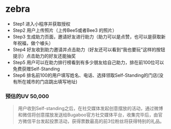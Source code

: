 # zebra

- Step1 进入小程序并获取授权
- Step2 用户上传照片（上传Bee5或者Bee3 的照片）
- Step3 生成助力页面，邀请好友进行助力（助力可以是点赞，也可以是获取新年祝福，做个噱头）
- Step4 好友收到助力邀请并点击助力（好友还可以看到“我也要玩”这样的按钮提示）点击助力的好友还能抽奖
- Step5 用户可以在助力排行榜看到有多少朋友给自己助力，排在前100位可以免费获赠Self-Standing
- Step6 排名前100的用户填写姓名、电话、选择领取Self-Standing的门店(没有所在城市的门店跳出填写地址)

### 预估的UV 50,000

> 用户收到Self-standing之后，在社交媒体发起创意摆放的活动，通过微博和微信将创意摆放发送给Bugaboo官方社交媒体平台，收集完毕后，由官方微信平台发起投票活动，获得票数最高的前3位粉丝将获得特别的礼品。
